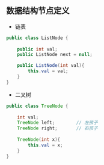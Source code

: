 <link href="markdown.css" rel="stylesheet"></link>

## 数据结构节点定义

* 链表
```java
public class ListNode {
    
    public int val;
    public ListNode next = null;

    public ListNode(int val){
        this.val = val;
    }
}
```
* 二叉树
```java
public class TreeNode {
    
    int val;
    TreeNode left;        // 左孩子
    TreeNode right;       // 右孩子
    
    TreeNode(int x){
        this.val = x;
    }
}
```